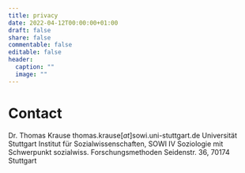 ```yaml
---
title: privacy
date: 2022-04-12T00:00:00+01:00
draft: false
share: false
commentable: false
editable: false
header:
  caption: ""
  image: ""
---
```

# Contact
Dr. Thomas Krause
thomas.krause[_at_]sowi.uni-stuttgart.de
Universität Stuttgart
Institut für Sozialwissenschaften, SOWI IV
Soziologie mit Schwerpunkt sozialwiss. Forschungsmethoden
Seidenstr. 36,
70174 Stuttgart 